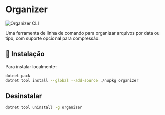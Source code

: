 ﻿# Organizer

![Organizer CLI](https://img.shields.io/badge/dotnet-tool-blue.svg)

Uma ferramenta de linha de comando para organizar arquivos por data ou tipo, com suporte opcional para compressão.

## 🚀 Instalação

Para instalar localmente:

```sh
dotnet pack
dotnet tool install --global --add-source ./nupkg organizer
```


## Desinstalar
```bash
dotnet tool uninstall -g organizer
```
